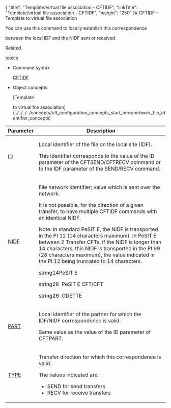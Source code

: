 {
    "title": "Template/virtual file association - CFTIDF",
    "linkTitle": "Template/virtual file association - CFTIDF",
    "weight": "250"
}# <span id="kanchor18"></span><span id="CFTIDF"></span>CFTIDF - Template to virtual file association

<span id="About_the_CFTIDF_Command"></span>You can use this command to locally establish this correspondence
between the local IDF and the NIDF sent or received.

Related
topics

-   Command syntax
    [CFTIDF](../../../command_summary)
-   Object concepts
    [Template
    to virtual file association](../../../../concepts/cft_configuration_concepts_start_here/network_file_identifier_concepts)

<table cellspacing="0">
   <col/>
   <col/>
   <thead>
      <tr>
         <th>Parameter </th>
         <th>Description</th>
      </tr>
   </thead>
   <tbody>
      <tr>
         <td colspan="1" rowspan="1">
            <p><a href="../../../command_summary/parameter_intro/id">ID</a>
</p>
         </td>
         <td colspan="1" rowspan="1">
            <p>Local identifier of the file on the local site (IDF).</p>
            <p>This identifier corresponds to the value of the ID parameter 
 of the CFTSEND/CFTRECV command or to the IDF parameter of the SEND/RECV 
 command.</p>
         </td>
      </tr>
      <tr>
         <td colspan="1" rowspan="1">
            <p><a href="../../../command_summary/parameter_intro/nidf">NIDF</a>
</p>
         </td>
         <td colspan="1" rowspan="1">
            <p>File network identifier; value which is sent over the network.</p>
            <p>It is not possible, for the direction of a given transfer, 
 to have multiple CFTIDF commands with an identical NIDF.</p>
            <p>Note: 
 In 
 standard PeSIT E, the NIDF is transported in the PI 12 (14 
 characters maximum). In PeSIT E between 2 Transfer CFTs, 
 if the NIDF is longer than 14 characters, this NIDF is transported in 
 the PI 99 (28 characters maximum), the value indicated in the PI 12 being 
 truncated to 14 characters.</p>
            <p>string14PeSIT 
 E</p>
            <p>string28  PeSIT 
 E CFT/CFT</p>
            <p>string26  ODETTE</p>
         </td>
      </tr>
      <tr>
         <td colspan="1" rowspan="1">
            <p><a href="../../../command_summary/parameter_intro/part">PART</a>
</p>
         </td>
         <td colspan="1" rowspan="1">
            <p>Local identifier of the partner for which the IDF/NIDF 
 correspondence is valid.</p>
            <p>Same value as the value of the ID parameter of CFTPART.</p>
         </td>
      </tr>
      <tr>
         <td colspan="1" rowspan="1">
            <p><a href="../../../command_summary/parameter_intro/type">TYPE</a>
</p>
         </td>
         <td colspan="1" rowspan="1">
            <p>Transfer direction for which this correspondence is valid.</p>
            <p>The values indicated are:</p>
            <ul>
               <li>SEND 
 for send transfers               </li>
               <li>RECV 
 for receive transfers               </li>
            </ul>
         </td>
      </tr>
   </tbody>
</table>
